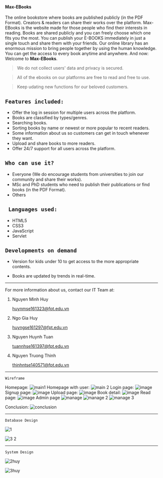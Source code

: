 #### Max-EBooks
The online bookstore where books are published publicly (in the PDF Format). Creators &amp; readers can share their works over the platform.
Max-EBooks is the website made for those people who find their interests in reading. Books are shared publicly and you can freely choose which one fits you the most. You can publish your E-BOOKS immediately in just a single touch and share them with your friends. Our online library has an enormous mission to bring people together by using the human knowledge. You can get the access to every book anytime and anywhere. And now: Welcome to **Max-EBooks**.

 >We do not collect users' data and privacy is secured. 
 
 >All of the ebooks on our platforms are free to read and free to use.
 
 >Keep udating new functions for our beloved customers.

 `Features included:`
--------------------------------
 * Offer the log in session for multiple users across the platform.
 * Books are classified by types/genres.
 * Searching books.
 * Sorting books by name or newest or more popular to recent readers.
 * Some information about us so customers can get in touch whenever they want.
 * Upload and share books to more readers.
 * Offer 24/7 support for all users across the platform.
 
 
 
 
 
 
 `Who can use it?`
 --------------------------------
 * Everyone (We do encourage students from universities to join our community and share their works).
 * MSc and PhD students who need to publish their publications or find books (in the PDF Format).
 * Others

 ` Languages used:`
 --------------------------------
* HTML5
* CSS3
* JavaScript
* Servlet

`Developments on demand`
--------------------------------

* Version for kids under 10 to get access to the more appropriate contents.


* Books are updated by trends in real-time.

*********************************
For more information about us, contact our IT Team at:
1. Nguyen Minh Huy

    huynmse161323@fpt.edu.vn
    
2. Ngo Gia Huy
        
    huyngse161297@fpt.edu.vn
    
3. Nguyen Huynh Tuan
 
    tuannhse161397@fpt.edu.vn
    
4. Nguyen Truong Thinh

    thinhntse140571@fpt.edu.vn

***************************************************************************************************


`Wireframe`

Homepage:
![main1](https://user-images.githubusercontent.com/80388522/159839221-4b568850-6401-4711-9f3b-5fea4463c70c.png)
Homepage with user:
![main 2](https://user-images.githubusercontent.com/80388522/159839412-770c8edb-0e31-4a6e-9a14-0362ad9b1706.png)
Login page:
![image](https://user-images.githubusercontent.com/80797881/159422343-7f6baa78-3e2a-44ad-8805-5c1e4ce5775c.png)
Signup page:
![image](https://user-images.githubusercontent.com/80797881/159422442-62aa1ac4-6f2b-4ae0-8bd3-eae7e1cc3d41.png)
Upload page:
![image](https://user-images.githubusercontent.com/80797881/159422553-ec03006a-2c21-4f9a-b2fd-f89985fe0b8c.png)
Book detail:
![image](https://user-images.githubusercontent.com/80797881/159422730-fcaa8143-5598-425f-b85a-db445db3b51e.png)
Read page:
![image](https://user-images.githubusercontent.com/80797881/159424135-ae7301ac-d1b1-43db-89fb-620a4c7de345.png)
Admin page
![manage](https://user-images.githubusercontent.com/80388522/159835130-855b5907-c992-425f-81dd-0a4acd4e330a.png)
![manage 2](https://user-images.githubusercontent.com/80388522/159836235-779d3bd1-7d7b-4b43-8f9a-b46f700ad17e.png)
![manage 3](https://user-images.githubusercontent.com/80388522/159836252-d354ee6b-1cd8-4405-bb5c-feab492188c8.png)


Conclusion:
![conclusion](https://user-images.githubusercontent.com/80388522/159868080-8eefda0d-db56-4346-80e7-6b88d7e1fb44.png)


***************************************************************************************************
`Database Design`

![1](https://user-images.githubusercontent.com/97095822/159495786-df80c864-697e-4348-8dbb-e7ab900df886.png)


![3 2](https://user-images.githubusercontent.com/80797881/159265223-776acd2a-697a-4b66-b516-6d3fa88759f6.png)


***************************************************************************************************

`System Design`


![2huy](https://user-images.githubusercontent.com/80388522/155360164-d170f127-6a68-402d-98ca-1d8acd2084d4.jpg)

![3huy](https://user-images.githubusercontent.com/80388522/155360228-dbeba87d-72a7-49e8-965d-3c82f3798d73.jpg)
